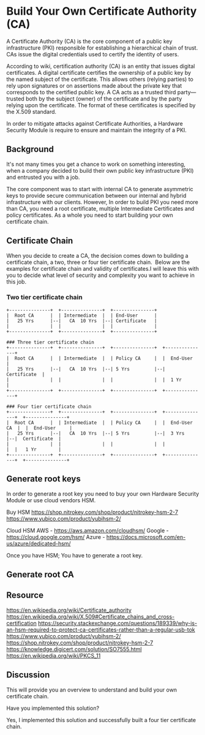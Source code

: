 # Build Your Own Certificate Authority (CA)

A Certificate Authority (CA) is the core component of a public key infrastructure (PKI) responsible for establishing a hierarchical chain of trust. CAs issue the digital credentials used to certify the identity of users. 

According to wiki, certification authority (CA) is an entity that issues digital certificates. A digital certificate certifies the ownership of a public key by the named subject of the certificate. This allows others (relying parties) to rely upon signatures or on assertions made about the private key that corresponds to the certified public key. A CA acts as a trusted third party—trusted both by the subject (owner) of the certificate and by the party relying upon the certificate. The format of these certificates is specified by the X.509 standard.

In order to mitigate attacks against Certificate Authorities, a Hardware Security Module is require to ensure and maintain the integrity of a PKI.

## Background

It's not many times you get a chance to work on something interesting, when a company decided to build their own public key infrastructure (PKI) and entrusted you with a job. 

The core component was to start with internal CA to generate asymmetric keys to provide secure communication between our internal and hybrid infrastructure with our clients. However, In order to build PKI you need more than CA, you need a root certificate, multiple Intermediate Certificates and policy certificates. As a whole you need to start building your own certificate chain. 


## Certificate Chain

When you decide to create a CA, the decision comes down to building a certificate chain, a two, three or four tier certificate chain.  Below are the examples for certificate chain and validity of certificates.I will leave this with you to decide what level of security and complexity you want to achieve in this job.

### Two tier certificate chain
	+---------------+  +---------------+  +---------------+
	|  Root CA   	|  | Intermediate  |  | End-User      |
	|   25 Yrs   	|--|   CA  10 Yrs  |--| Certificate   |
	|            	|  |               |  |          	  |
	+---------------+  +---------------+  +---------------+

	### Three tier certificate chain
	+---------------+  +---------------+  +---------------+	 +---------------+		    
	|  Root CA   	|  | Intermediate  |  | Policy CA     |	 |  End-User	 |
	|   25 Yrs   	|--|   CA  10 Yrs  |--|	5 Yrs   	  |--|  Certificate  |
	|            	|  |          	   |  |				  |  |	1 Yr		 |
	+---------------+  +---------------+  +---------------+  +---------------+  

	### Four tier certificate chain
	+---------------+  +---------------+  +---------------+	 +---------------+	+---------------+		    
	|  Root CA   	|  | Intermediate  |  | Policy CA     |	 |  End-User CA  |	|  End-User		|
	|   25 Yrs   	|--|   CA  10 Yrs  |--|	5 Yrs   	  |--|	3 Yrs   	 |--|  Certificate  |
	|            	|  |          	   |  |				  |  |				 |	|	1 Yr		|
	+---------------+  +---------------+  +---------------+  +---------------+  +---------------+ 


## Generate root keys 

In order to generate a root key you need to buy your own Hardware Security Module or use cloud vendors HSM.

Buy HSM
https://shop.nitrokey.com/shop/product/nitrokey-hsm-2-7
https://www.yubico.com/product/yubihsm-2/

Cloud HSM 
AWS - https://aws.amazon.com/cloudhsm/
Google - https://cloud.google.com/hsm/
Azure - https://docs.microsoft.com/en-us/azure/dedicated-hsm/

Once you have HSM; You have to generate a root key.

## Generate root CA 



## Resource

https://en.wikipedia.org/wiki/Certificate_authority
https://en.wikipedia.org/wiki/X.509#Certificate_chains_and_cross-certification
https://security.stackexchange.com/questions/189339/why-is-an-hsm-required-to-protect-ca-certificates-rather-than-a-regular-usb-tok
https://www.yubico.com/product/yubihsm-2/
https://shop.nitrokey.com/shop/product/nitrokey-hsm-2-7
https://knowledge.digicert.com/solution/SO7555.html
https://en.wikipedia.org/wiki/PKCS_11

## Discussion

This will provide you an overview to understand and build your own certificate chain.

Have you implemented this solution?

Yes, I implemented this solution and successfully built a four tier certificate chain.
